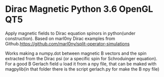 # Dirac Magnetic Python 3.6 OpenGL QT5
Apply magnetic fields to Dirac equation spinors in python(under construction).
Based on marl0ny Dirac examples from Github.https://github.com/marl0ny/split-operator-simulations 

Works making a numpy.dot between magnetic B vectors and the spin extracted from the Dirac psi (or a specific spin for Schroduinger equation). 
For a good B Gerlach field u load it from a npy file, that can be maked with magpylib(in that folder there is the script gerlach.py for make the B npy file) 




